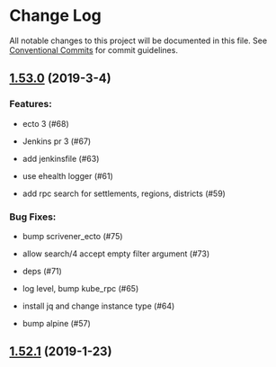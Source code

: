 # Change Log

All notable changes to this project will be documented in this file.
See [Conventional Commits](Https://conventionalcommits.org) for commit guidelines.

<!-- changelog -->

## [1.53.0](https://github.com/edenlabllc/uaddresses.api/compare/1.52.1...1.53.0) (2019-3-4)




### Features:

* ecto 3 (#68)

* Jenkins pr 3 (#67)

* add jenkinsfile (#63)

* use ehealth logger (#61)

* add rpc search for settlements, regions, districts (#59)

### Bug Fixes:

* bump scrivener_ecto (#75)

* allow search/4 accept empty filter argument (#73)

* deps (#71)

* log level, bump kube_rpc (#65)

* install jq and change instance type (#64)

* bump alpine (#57)

## [1.52.1](https://github.com/edenlabllc/uaddresses.api/compare/1.52.1...1.52.1) (2019-1-23)



